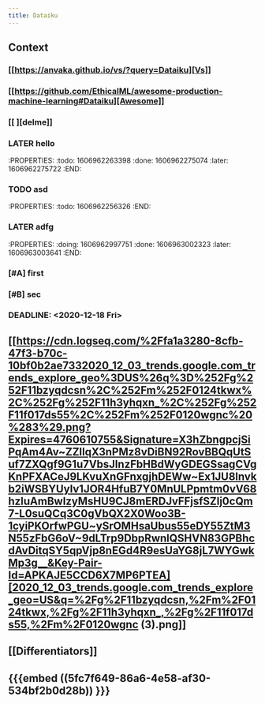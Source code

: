 ```yaml
---
title: Dataiku
---
```


## Context
### [[https://anvaka.github.io/vs/?query=Dataiku][Vs]]
### [[https://github.com/EthicalML/awesome-production-machine-learning#Dataiku][Awesome]]
###
### [[<script type="text/javascript" src="https://ssl.gstatic.com/trends_nrtr/2431_RC01/embed_loader.js"></script> <script type="text/javascript"> trends.embed.renderExploreWidget("TIMESERIES", {"comparisonItem":[{"keyword":"/g/11bzyqdcsn","geo":"US","time":"today 12-m"},{"keyword":"/m/0124tkwx","geo":"US","time":"today 12-m"},{"keyword":"/g/11h3yhqxn_","geo":"US","time":"today 12-m"},{"keyword":"/g/11f017ds55","geo":"US","time":"today 12-m"},{"keyword":"/m/0120wgnc","geo":"US","time":"today 12-m"}],"category":0,"property":""}, {"exploreQuery":"geo=US&q=%2Fg%2F11bzyqdcsn,%2Fm%2F0124tkwx,%2Fg%2F11h3yhqxn_,%2Fg%2F11f017ds55,%2Fm%2F0120wgnc&date=today 12-m,today 12-m,today 12-m,today 12-m,today 12-m","guestPath":"https://trends.google.com:443/trends/embed/"}); </script> ][delme]]
### LATER hello
:PROPERTIES:
:todo: 1606962263398
:done: 1606962275074
:later: 1606962275722
:END:
###
### TODO asd
:PROPERTIES:
:todo: 1606962256326
:END:
### LATER adfg
:PROPERTIES:
:doing: 1606962997751
:done: 1606963002323
:later: 1606963003641
:END:
### [#A] first
### [#B] sec
### DEADLINE: <2020-12-18 Fri>
##
##
## [[https://cdn.logseq.com/%2Ffa1a3280-8cfb-47f3-b70c-10bf0b2ae7332020_12_03_trends.google.com_trends_explore_geo%3DUS%26q%3D%252Fg%252F11bzyqdcsn%2C%252Fm%252F0124tkwx%2C%252Fg%252F11h3yhqxn_%2C%252Fg%252F11f017ds55%2C%252Fm%252F0120wgnc%20%283%29.png?Expires=4760610755&Signature=X3hZbngpcjSiPqAm4Av~ZZIlqX3nPMz8vDiBN92RovBBQqUtSuf7ZXQgf9G1u7VbsJlnzFbHBdWyGDEGSsagCVgKnPFXACeJ9LKvuXnGFnxgjhDEWw~Ex1JU8lnvkb2iWSBYUyIv1JOR4HfuB7Y0MnULPpmtm0vV68hzIuAmBwIzyMsHU9CJ8mERDJvFFjsfSZlj0cQm7-L0suQCq3C0gVbQX2X0Woo3B-1cyiPKOrfwPGU~ySrOMHsaUbus55eDY55ZtM3N55zFbG6oV~9dLTrp9DbpRwnlQSHVN83GPBhcdAvDitqSY5qpVjp8nEGd4R9esUaYG8jL7WYGwkMp3g__&Key-Pair-Id=APKAJE5CCD6X7MP6PTEA][2020_12_03_trends.google.com_trends_explore_geo=US&q=%2Fg%2F11bzyqdcsn,%2Fm%2F0124tkwx,%2Fg%2F11h3yhqxn_,%2Fg%2F11f017ds55,%2Fm%2F0120wgnc (3).png]]
##
## [[Differentiators]]
##
## {{{embed ((5fc7f649-86a6-4e58-af30-534bf2b0d28b)) }}}
##
##
